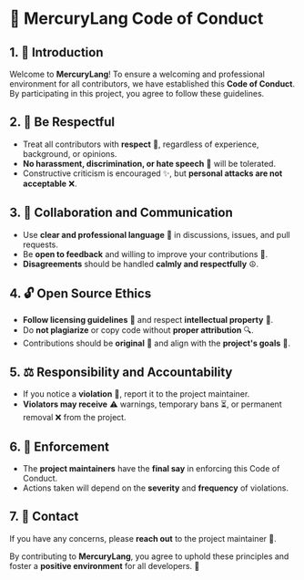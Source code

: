 # 🚀 MercuryLang Code of Conduct  

## 1. 🎉 Introduction  
Welcome to **MercuryLang**! To ensure a welcoming and professional environment for all contributors, we have established this **Code of Conduct**. By participating in this project, you agree to follow these guidelines.  

## 2. 🤝 Be Respectful  
- Treat all contributors with **respect** 💙, regardless of experience, background, or opinions.  
- **No harassment, discrimination, or hate speech** 🚫 will be tolerated.  
- Constructive criticism is encouraged ✨, but **personal attacks are not acceptable** ❌.  

## 3. 💬 Collaboration and Communication  
- Use **clear and professional language** 📢 in discussions, issues, and pull requests.  
- Be **open to feedback** and willing to improve your contributions 🔄.  
- **Disagreements** should be handled **calmly and respectfully** ☮️.  

## 4. 🔓 Open Source Ethics  
- **Follow licensing guidelines** 📜 and respect **intellectual property** 🧠.  
- Do **not plagiarize** or copy code without **proper attribution** 🔍.  
- Contributions should be **original** 🌱 and align with the **project's goals** 🎯.  

## 5. ⚖️ Responsibility and Accountability  
- If you notice a **violation** 🚨, report it to the project maintainer.  
- **Violators may receive** ⚠️ warnings, temporary bans ⏳, or permanent removal ❌ from the project.  

## 6. 🔨 Enforcement  
- The **project maintainers** have the **final say** in enforcing this Code of Conduct.  
- Actions taken will depend on the **severity** and **frequency** of violations.  

## 7. 📩 Contact  
If you have any concerns, please **reach out** to the project maintainer 📧.  

By contributing to **MercuryLang**, you agree to uphold these principles and foster a **positive environment** for all developers. 🚀  
